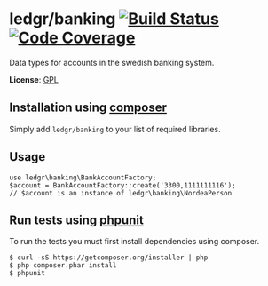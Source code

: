 # ledgr/banking [![Build Status](https://travis-ci.org/ledgr/banking.png?branch=master)](https://travis-ci.org/ledgr/banking) [![Code Coverage](https://scrutinizer-ci.com/g/ledgr/banking/badges/coverage.png?s=6cf9972ea30cd3a2f7f89c032eceac422f5148cb)](https://scrutinizer-ci.com/g/ledgr/banking/)


Data types for accounts in the swedish banking system.

**License**: [GPL](/LICENSE)


Installation using [composer](http://getcomposer.org/)
------------------------------------------------------
Simply add `ledgr/banking` to your list of required libraries.


Usage
-----
    use ledgr\banking\BankAccountFactory;
    $account = BankAccountFactory::create('3300,1111111116');
    // $account is an instance of ledgr\banking\NordeaPerson


Run tests  using [phpunit](http://phpunit.de/)
----------------------------------------------
To run the tests you must first install dependencies using composer.

    $ curl -sS https://getcomposer.org/installer | php
    $ php composer.phar install
    $ phpunit
